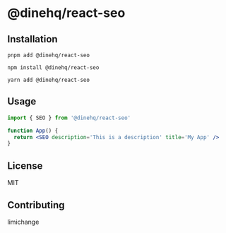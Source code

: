 # @dinehq/react-seo

## Installation

```
pnpm add @dinehq/react-seo
```

```
npm install @dinehq/react-seo
```

```
yarn add @dinehq/react-seo
```

## Usage

```jsx
import { SEO } from '@dinehq/react-seo'

function App() {
  return <SEO description='This is a description' title='My App' />
}
```

## License

MIT

## Contributing

limichange
